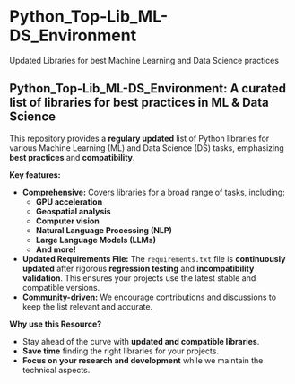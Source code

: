 # Python_Top-Lib_ML-DS_Environment
Updated Libraries for best Machine Learning and Data Science practices

## Python_Top-Lib_ML-DS_Environment: A curated list of libraries for best practices in ML & Data Science

This repository provides a **regulary updated** list of Python libraries for various Machine Learning (ML) and Data Science (DS) tasks, emphasizing **best practices** and **compatibility**. 

**Key features:**

* **Comprehensive:** Covers libraries for a broad range of tasks, including:
    * **GPU acceleration**
    * **Geospatial analysis**
    * **Computer vision**
    * **Natural Language Processing (NLP)**
    * **Large Language Models (LLMs)**
    * **And more!**
* **Updated Requirements File:** The `requirements.txt` file is **continuously updated** after rigorous **regression testing** and **incompatibility validation**. This ensures your projects use the latest stable and compatible versions.
* **Community-driven:** We encourage contributions and discussions to keep the list relevant and accurate.

**Why use this Resource?**

* Stay ahead of the curve with **updated and compatible libraries**.
* **Save time** finding the right libraries for your projects.
* **Focus on your research and development** while we maintain the technical aspects.
